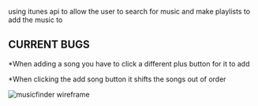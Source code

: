 using itunes api to allow the user to search for music and make playlists to add the music to 



CURRENT BUGS
----------------------------------------
*When adding a song you have to click a different plus button for it to add

*When clicking the add song button it shifts the songs out of order


![musicfinder wireframe](https://user-images.githubusercontent.com/94828874/156196212-c9e0ae9f-fe71-4ba9-8d01-28443854c0de.png)

